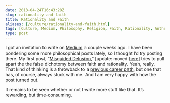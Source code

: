 ```yaml
--- 
date: 2013-04-24T16:43:28Z
slug: rationality-and-faith
title: Rationality and Faith
aliases: [/culture/rationality-and-faith.html]
tags: [Culture, Medium, Philosophy, Religion, Faith, Rationality, Anthropology]
type: post
---
```


I got an invitation to write on [Medium] a couple weeks ago. I have been
pondering some more philosophical posts lately, so I thought I’d try posting
there. My first post, “[Misguided Delusion],” \[update: moved [here]] tries to
pull apart the the false dichotomy between faith and rationality. Yeah, really.
That kind of thinking is a throwback to a [previous career path], but one that
has, of course, always stuck with me. And I am very happy with how the post
turned out.

It remains to be seen whether or not I write more stuff like that. It’s
rewarding, but time-consuming.

  [Medium]: https://medium.com/
  [Misguided Delusion]: https://medium.com/on-culture/11cfd5b919f6
  [here]: /2013/04/misguided-delusion/
  [previous career path]: /autobiographical/five_things.html
